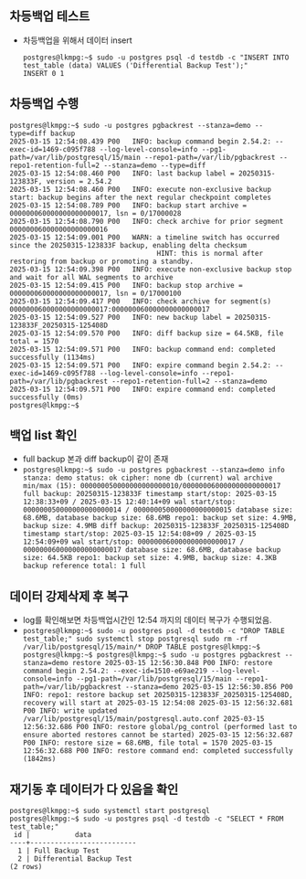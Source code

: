 ## 차등백업 테스트

-   차등백업을 위해서 데이터 insert
    
    ```
    postgres@lkmpg:~$ sudo -u postgres psql -d testdb -c "INSERT INTO test_table (data) VALUES ('Differential Backup Test');"
    INSERT 0 1
    ```
    

## 차등백업 수행

```
postgres@lkmpg:~$ sudo -u postgres pgbackrest --stanza=demo --type=diff backup
2025-03-15 12:54:08.439 P00   INFO: backup command begin 2.54.2: --exec-id=1469-c095f788 --log-level-console=info --pg1-path=/var/lib/postgresql/15/main --repo1-path=/var/lib/pgbackrest --repo1-retention-full=2 --stanza=demo --type=diff
2025-03-15 12:54:08.460 P00   INFO: last backup label = 20250315-123833F, version = 2.54.2
2025-03-15 12:54:08.460 P00   INFO: execute non-exclusive backup start: backup begins after the next regular checkpoint completes
2025-03-15 12:54:08.789 P00   INFO: backup start archive = 000000060000000000000017, lsn = 0/17000028
2025-03-15 12:54:08.790 P00   INFO: check archive for prior segment 000000060000000000000016
2025-03-15 12:54:09.001 P00   WARN: a timeline switch has occurred since the 20250315-123833F backup, enabling delta checksum
                                    HINT: this is normal after restoring from backup or promoting a standby.
2025-03-15 12:54:09.398 P00   INFO: execute non-exclusive backup stop and wait for all WAL segments to archive
2025-03-15 12:54:09.415 P00   INFO: backup stop archive = 000000060000000000000017, lsn = 0/17000100
2025-03-15 12:54:09.417 P00   INFO: check archive for segment(s) 000000060000000000000017:000000060000000000000017
2025-03-15 12:54:09.527 P00   INFO: new backup label = 20250315-123833F_20250315-125408D
2025-03-15 12:54:09.570 P00   INFO: diff backup size = 64.5KB, file total = 1570
2025-03-15 12:54:09.571 P00   INFO: backup command end: completed successfully (1134ms)
2025-03-15 12:54:09.571 P00   INFO: expire command begin 2.54.2: --exec-id=1469-c095f788 --log-level-console=info --repo1-path=/var/lib/pgbackrest --repo1-retention-full=2 --stanza=demo
2025-03-15 12:54:09.571 P00   INFO: expire command end: completed successfully (0ms)
postgres@lkmpg:~$
```

## 백업 list 확인

-   full backup 본과 diff backup이 같이 존재
-   `postgres@lkmpg:~$ sudo -u postgres pgbackrest --stanza=demo info stanza: demo status: ok cipher: none db (current) wal archive min/max (15): 000000050000000000000010/000000060000000000000017 full backup: 20250315-123833F timestamp start/stop: 2025-03-15 12:38:33+09 / 2025-03-15 12:40:14+09 wal start/stop: 000000050000000000000014 / 000000050000000000000015 database size: 68.6MB, database backup size: 68.6MB repo1: backup set size: 4.9MB, backup size: 4.9MB diff backup: 20250315-123833F_20250315-125408D timestamp start/stop: 2025-03-15 12:54:08+09 / 2025-03-15 12:54:09+09 wal start/stop: 000000060000000000000017 / 000000060000000000000017 database size: 68.6MB, database backup size: 64.5KB repo1: backup set size: 4.9MB, backup size: 4.3KB backup reference total: 1 full`

## 데이터 강제삭제 후 복구

-   log를 확인해보면 차등백업시간인 12:54 까지의 데이터 복구가 수행되었음. 
-   `postgres@lkmpg:~$ sudo -u postgres psql -d testdb -c "DROP TABLE test_table;" sudo systemctl stop postgresql sudo rm -rf /var/lib/postgresql/15/main/* DROP TABLE postgres@lkmpg:~$ postgres@lkmpg:~$ postgres@lkmpg:~$ sudo -u postgres pgbackrest --stanza=demo restore 2025-03-15 12:56:30.848 P00 INFO: restore command begin 2.54.2: --exec-id=1510-e69ae219 --log-level-console=info --pg1-path=/var/lib/postgresql/15/main --repo1-path=/var/lib/pgbackrest --stanza=demo 2025-03-15 12:56:30.856 P00 INFO: repo1: restore backup set 20250315-123833F_20250315-125408D, recovery will start at 2025-03-15 12:54:08 2025-03-15 12:56:32.681 P00 INFO: write updated /var/lib/postgresql/15/main/postgresql.auto.conf 2025-03-15 12:56:32.686 P00 INFO: restore global/pg_control (performed last to ensure aborted restores cannot be started) 2025-03-15 12:56:32.687 P00 INFO: restore size = 68.6MB, file total = 1570 2025-03-15 12:56:32.688 P00 INFO: restore command end: completed successfully (1842ms)`

## 재기동 후 데이터가 다 있음을 확인

```
postgres@lkmpg:~$ sudo systemctl start postgresql
postgres@lkmpg:~$ sudo -u postgres psql -d testdb -c "SELECT * FROM test_table;"
 id |           data
----+--------------------------
  1 | Full Backup Test
  2 | Differential Backup Test
(2 rows)
```
